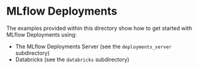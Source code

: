 # MLflow Deployments

The examples provided within this directory show how to get started with MLflow Deployments using:

- The MLflow Deployments Server (see the ``deployments_server`` subdirectory)
- Databricks (see the ``databricks`` subdirectory)
